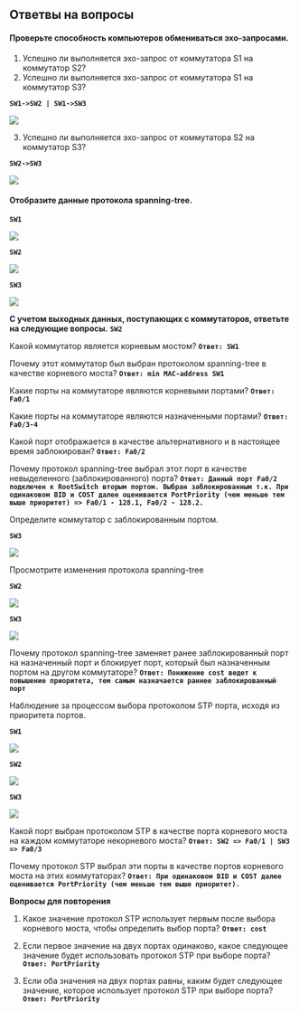 ## Ответвы на вопросы ##

#### Проверьте способность компьютеров обмениваться эхо-запросами. ####

1. Успешно ли выполняется эхо-запрос от коммутатора S1 на коммутатор S2?
2. Успешно ли выполняется эхо-запрос от коммутатора S1 на коммутатор S3?

**`SW1->SW2 | SW1->SW3`**

![](https://github.com/gerasev1992/otus_NEP_24-25/blob/main/labs/lab002/img/lab002_ping.png)

3. Успешно ли выполняется эхо-запрос от коммутатора S2 на коммутатор S3?

**`SW2->SW3`**

![](https://github.com/gerasev1992/otus_NEP_24-25/blob/main/labs/lab002/img/lab002_ping2-3.png)

#### Отобразите данные протокола spanning-tree. ####

**`SW1`**

![](https://github.com/gerasev1992/otus_NEP_24-25/blob/main/labs/lab002/img/lab002_SW1(def).png)

**`SW2`**

![](https://github.com/gerasev1992/otus_NEP_24-25/blob/main/labs/lab002/img/lab002_SW2(def).png)

**`SW3`**

![](https://github.com/gerasev1992/otus_NEP_24-25/blob/main/labs/lab002/img/lab002_SW3(def).png)

**С учетом выходных данных, поступающих с коммутаторов, ответьте на следующие вопросы.** **`SW2`**


Какой коммутатор является корневым мостом? **`Ответ: SW1`**

Почему этот коммутатор был выбран протоколом spanning-tree в качестве корневого моста?
**`Ответ: min MAC-address SW1`**

Какие порты на коммутаторе являются корневыми портами? **`Ответ: Fa0/1`**

Какие порты на коммутаторе являются назначенными портами? **`Ответ: Fa0/3-4`**

Какой порт отображается в качестве альтернативного и в настоящее время заблокирован? **`Ответ: Fa0/2`**

Почему протокол spanning-tree выбрал этот порт в качестве невыделенного (заблокированного) порта? **`Ответ: Данный порт Fa0/2 подключен к RootSwitch вторым портом. Выбран заблокированным т.к. При одинаковом BID и COST далее оценивается PortPriority (чем меньше тем выше приоритет) => Fa0/1 - 128.1, Fa0/2 - 128.2.`**


Определите коммутатор с заблокированным портом.

**`SW3`**

![](https://github.com/gerasev1992/otus_NEP_24-25/blob/main/labs/lab002/img/lab002_SW3(def).png)

Просмотрите изменения протокола spanning-tree

**`SW2`**

![](https://github.com/gerasev1992/otus_NEP_24-25/blob/main/labs/lab002/img/lab002_SW2(cost).png)

**`SW3`**

![](https://github.com/gerasev1992/otus_NEP_24-25/blob/main/labs/lab002/img/lab002_SW3(cost).png)

Почему протокол spanning-tree заменяет ранее заблокированный порт на назначенный порт
и блокирует порт, который был назначенным портом на другом коммутаторе? **`Ответ: Понижение cost ведет к повышение приоритета, тем самым назначается раннее заблокированный порт`**

Наблюдение за процессом выбора протоколом STP порта, исходя из приоритета портов.

**`SW1`**

![](https://github.com/gerasev1992/otus_NEP_24-25/blob/main/labs/lab002/img/lab002_SW1(full).png)

**`SW2`**

![](https://github.com/gerasev1992/otus_NEP_24-25/blob/main/labs/lab002/img/lab002_SW2(full).png)

**`SW3`**

![](https://github.com/gerasev1992/otus_NEP_24-25/blob/main/labs/lab002/img/lab002_SW3(full).png)

Какой порт выбран протоколом STP в качестве порта корневого моста на каждом коммутаторе
некорневого моста? **`Ответ: SW2 => Fa0/1 | SW3 => Fa0/3`**

Почему протокол STP выбрал эти порты в качестве портов корневого моста на этих коммутаторах? **`Ответ: При одинаковом BID и COST далее оценивается PortPriority (чем меньше тем выше приоритет).`**

**Вопросы для повторения**
1. Какое значение протокол STP использует первым после выбора корневого моста, чтобы определить
выбор порта? **`Ответ: cost`**

3. Если первое значение на двух портах одинаково, какое следующее значение будет использовать
протокол STP при выборе порта? **`Ответ: PortPriority`**

4. Если оба значения на двух портах равны, каким будет следующее значение, которое использует
протокол STP при выборе порта? **`Ответ: PortPriority`**
